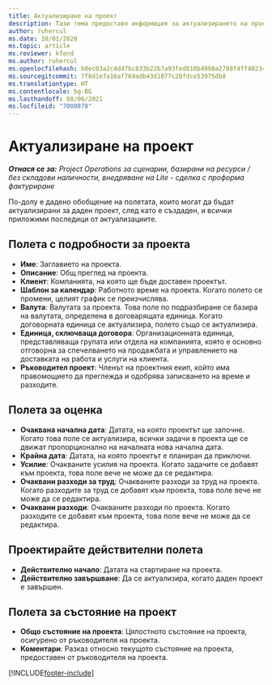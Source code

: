 ```yaml
---
title: Актуализиране на проект
description: Тази тема предоставя информация за актуализирането на проекти в Project Operations.
author: ruhercul
ms.date: 10/01/2020
ms.topic: article
ms.reviewer: kfend
ms.author: ruhercul
ms.openlocfilehash: b0ec03a2c4dd7bc833b22b7a93fed810b4998a2788f4ff40234e3dd163bd9eb6
ms.sourcegitcommit: 7f8d1e7a16af769adb43d1877c28fdce53975db8
ms.translationtype: HT
ms.contentlocale: bg-BG
ms.lasthandoff: 08/06/2021
ms.locfileid: "7000878"
---
```

# <a name="update-a-project"></a>Актуализиране на проект

_**Отнася се за:** Project Operations за сценарии, базирани на ресурси / без складови наличности, внедряване на Lite - сделка с проформа фактуриране_

По-долу е дадено обобщение на полетата, които могат да бъдат актуализирани за даден проект, след като е създаден, и всички приложими последици от актуализациите.

## <a name="project-detail-fields"></a>Полета с подробности за проекта

- **Име**: Заглавието на проекта.
- **Описание**: Общ преглед на проекта.
- **Клиент**: Компанията, на която ще бъде доставен проектът.
- **Шаблон за календар**: Работното време на проекта. Когато полето се промени, целият график се преизчислява.
- **Валута**: Валутата за проекта. Това поле по подразбиране се базира на валутата, определена в договарящата единица. Когато договорната единица се актуализира, полето също се актуализира.
- **Единица, сключваща договора**: Организационната единица, представляваща групата или отдела на компанията, която е основно отговорна за спечелването на продажбата и управлението на доставката на работа и услуги на клиента. 
- **Ръководител проект**: Членът на проектния екип, който има правомощието да преглежда и одобрява записването на време и разходите.

## <a name="estimate-fields"></a>Полета за оценка

- **Очаквана начална дата**: Датата, на която проектът ще започне. Когато това поле се актуализира, всички задачи в проекта ще се движат пропорционално на началната нова начална дата.
- **Крайна дата**: Датата, на която проектът е планиран да приключи.
- **Усилие**: Очакваните усилия на проекта. Когато задачите се добавят към проекта, това поле вече не може да се редактира.
- **Очаквани разходи за труд**: Очакваните разходи за труд на проекта. Когато разходите за труд се добавят към проекта, това поле вече не може да се редактира.
- **Очаквани разходи**: Очакваните разходи по проекта. Когато разходите се добавят към проекта, това поле вече не може да се редактира.

## <a name="project-actual-fields"></a>Проектирайте действителни полета
- **Действително начало**: Датата на стартиране на проекта.
- **Действително завършване**: Да се актуализира, когато даден проект е завършен.

## <a name="project-status-fields"></a>Полета за състояние на проект

- **Общо състояние на проекта**: Цялостното състояние на проекта, осигурено от ръководителя на проекта.
- **Коментари**: Разказ относно текущото състояние на проекта, предоставен от ръководителя на проекта.



[!INCLUDE[footer-include](../includes/footer-banner.md)]